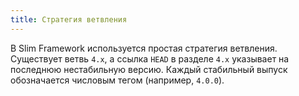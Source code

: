 ```yaml
---
title: Стратегия ветвления
---
```


В Slim Framework используется простая стратегия ветвления. Существует ветвь `4.x`, а ссылка `HEAD` в разделе `4.x` указывает на последнюю нестабильную версию. Каждый стабильный выпуск обозначается числовым тегом (например, `4.0.0`).
